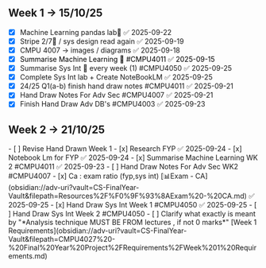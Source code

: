 <h2>Week 1  -> 15/10/25 </h2>

- [x] Machine Learning pandas lab📅 ✅ 2025-09-22
- [x] Stripe 2/7🔺  / sys design read again ✅ 2025-09-19
- [x] CMPU 4007 -> images / diagrams ✅ 2025-09-18
- [x] <span style="color:rgb(0, 0, 0)">Summarise Machine Learning  🔽 #CMPU4011 ✅ 2025-09-15</span>
- [x] Summarise Sys Int 🔁 every week (1) #CMPU4050 ✅ 2025-09-25
- [x] Complete Sys Int lab + Create NoteBookLM ✅ 2025-09-25
- [x] 24/25 Q1(a-b) finish hand draw notes #CMPU4011 ✅ 2025-09-21
- [x] Hand Draw Notes For Adv Sec #CMPU4007 ✅ 2025-09-21
- [x] Finish Hand Draw Adv DB's #CMPU4003 ✅ 2025-09-23

<h2>Week 2  -> 21/10/25 </h2>
- [ ] Revise Hand Drawn Week 1
- [x] Research FYP ✅ 2025-09-24
- [x] Notebook Lm for FYP ✅ 2025-09-24
- [x] Summarise Machine Learning WK 2 #CMPU4011 ✅ 2025-09-23
- [ ] Hand Draw Notes For Adv Sec WK2 #CMPU4007
- [x] Ca : exam ratio (fyp,sys int) [📊Exam - CA](obsidian://adv-uri?vault=CS-FinalYear-Vault&filepath=Resources%2F%F0%9F%93%8AExam%20-%20CA.md) ✅ 2025-09-25
- [x] Hand Draw Sys Int Week 1 #CMPU4050 ✅ 2025-09-25
- [ ] Hand Draw Sys Int Week 2 #CMPU4050 
- [ ] Clarify what exactly is meant by "*Analysis technique MUST BE FROM lectures , if not 0 marks*" [Week 1 Requirements](obsidian://adv-uri?vault=CS-FinalYear-Vault&filepath=CMPU4027%20-%20Final%20Year%20Project%2FRequirements%2FWeek%201%20Requirements.md)